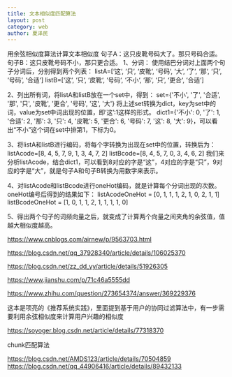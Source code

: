 ```yaml
---
title: 文本相似度匹配算法
layout: post
category: web
author: 夏泽民
---
```

用余弦相似度算法计算文本相似度
句子A：这只皮靴号码大了。那只号码合适。
句子B：这只皮靴号码不小，那只更合适。
1、分词：
使用结巴分词对上面两个句子分词后，分别得到两个列表：
listA=[‘这‘, ‘只‘, ‘皮靴‘, ‘号码‘, ‘大‘, ‘了‘, ‘那‘, ‘只‘, ‘号码‘, ‘合适‘]
listB=[‘这‘, ‘只‘, ‘皮靴‘, ‘号码‘, ‘不小‘, ‘那‘, ‘只‘, ‘更合‘, ‘合适‘]
 
2、列出所有词，将listA和listB放在一个set中，得到：
set={'不小', '了', '合适', '那', '只', '皮靴', '更合', '号码', '这', '大'}
将上述set转换为dict，key为set中的词，value为set中词出现的位置，即‘这’:1这样的形式。
dict1={'不小': 0, '了': 1, '合适': 2, '那': 3, '只': 4, '皮靴': 5, '更合': 6, '号码': 7, '这': 8, '大': 9}，可以看出“不小”这个词在set中排第1，下标为0。
 
3、将listA和listB进行编码，将每个字转换为出现在set中的位置，转换后为：
listAcode=[8, 4, 5, 7, 9, 1, 3, 4, 7, 2]
listBcode=[8, 4, 5, 7, 0, 3, 4, 6, 2]
我们来分析listAcode，结合dict1，可以看到8对应的字是“这”，4对应的字是“只”，9对应的字是“大”，就是句子A和句子B转换为用数字来表示。
 
4、对listAcode和listBcode进行oneHot编码，就是计算每个分词出现的次数。oneHot编号后得到的结果如下：
listAcodeOneHot = [0, 1, 1, 1, 2, 1, 0, 2, 1, 1]
listBcodeOneHot = [1, 0, 1, 1, 2, 1, 1, 1, 1, 0]

5、得出两个句子的词频向量之后，就变成了计算两个向量之间夹角的余弦值，值越大相似度越高。

https://www.cnblogs.com/airnew/p/9563703.html
<!-- more -->

https://blog.csdn.net/qq_37928340/article/details/106025370

https://blog.csdn.net/zz_dd_yy/article/details/51926305

https://www.jianshu.com/p/71c46a5555dd

https://www.zhihu.com/question/273654374/answer/369229376

这本是项亮的《推荐系统实践》，里面提到基于用户的协同过滤算法中，有一步需要利用余弦相似度来计算用户兴趣的相似度

https://soyoger.blog.csdn.net/article/details/77318370

chunk匹配算法

https://blog.csdn.net/AMDS123/article/details/70504859
https://blog.csdn.net/qq_44906416/article/details/89432133

